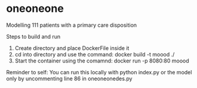 # oneoneone
Modelling 111 patients with a primary care disposition

Steps to build and run

1. Create directory and place DockerFile inside it
2. cd into directory and use the command: docker build -t moood ./
3. Start the container using the comamnd: docker run -p 8080:80 moood

Reminder to self: You can run this locally with python index.py or the model only by uncommenting line 86 in oneoneonedes.py